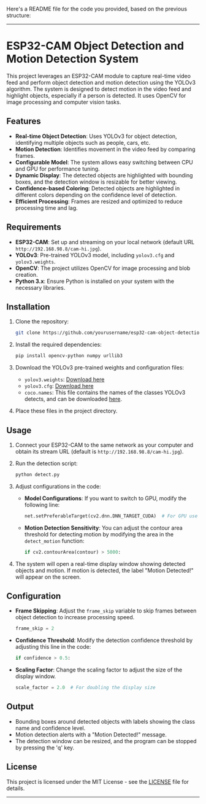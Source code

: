 Here's a README file for the code you provided, based on the previous structure:

---

# ESP32-CAM Object Detection and Motion Detection System

This project leverages an ESP32-CAM module to capture real-time video feed and perform object detection and motion detection using the YOLOv3 algorithm. The system is designed to detect motion in the video feed and highlight objects, especially if a person is detected. It uses OpenCV for image processing and computer vision tasks.

## Features

- **Real-time Object Detection**: Uses YOLOv3 for object detection, identifying multiple objects such as people, cars, etc.
- **Motion Detection**: Identifies movement in the video feed by comparing frames.
- **Configurable Model**: The system allows easy switching between CPU and GPU for performance tuning.
- **Dynamic Display**: The detected objects are highlighted with bounding boxes, and the detection window is resizable for better viewing.
- **Confidence-based Coloring**: Detected objects are highlighted in different colors depending on the confidence level of detection.
- **Efficient Processing**: Frames are resized and optimized to reduce processing time and lag.

## Requirements

- **ESP32-CAM**: Set up and streaming on your local network (default URL `http://192.168.98.8/cam-hi.jpg`).
- **YOLOv3**: Pre-trained YOLOv3 model, including `yolov3.cfg` and `yolov3.weights`.
- **OpenCV**: The project utilizes OpenCV for image processing and blob creation.
- **Python 3.x**: Ensure Python is installed on your system with the necessary libraries.
  
## Installation

1. Clone the repository:
    ```bash
    git clone https://github.com/yourusername/esp32-cam-object-detection.git
    ```

2. Install the required dependencies:
    ```bash
    pip install opencv-python numpy urllib3
    ```

3. Download the YOLOv3 pre-trained weights and configuration files:
    - `yolov3.weights`: [Download here](https://pjreddie.com/media/files/yolov3.weights)
    - `yolov3.cfg`: [Download here](https://github.com/pjreddie/darknet/blob/master/cfg/yolov3.cfg)
    - `coco.names`: This file contains the names of the classes YOLOv3 detects, and can be downloaded [here](https://github.com/pjreddie/darknet/blob/master/data/coco.names).

4. Place these files in the project directory.

## Usage

1. Connect your ESP32-CAM to the same network as your computer and obtain its stream URL (default is `http://192.168.98.8/cam-hi.jpg`).

2. Run the detection script:
    ```bash
    python detect.py
    ```

3. Adjust configurations in the code:
   - **Model Configurations**: If you want to switch to GPU, modify the following line:
     ```python
     net.setPreferableTarget(cv2.dnn.DNN_TARGET_CUDA)  # For GPU use
     ```
   - **Motion Detection Sensitivity**: You can adjust the contour area threshold for detecting motion by modifying the area in the `detect_motion` function:
     ```python
     if cv2.contourArea(contour) > 5000:
     ```

4. The system will open a real-time display window showing detected objects and motion. If motion is detected, the label "Motion Detected!" will appear on the screen.

## Configuration

- **Frame Skipping**: Adjust the `frame_skip` variable to skip frames between object detection to increase processing speed.
  ```python
  frame_skip = 2
  ```

- **Confidence Threshold**: Modify the detection confidence threshold by adjusting this line in the code:
  ```python
  if confidence > 0.5:
  ```

- **Scaling Factor**: Change the scaling factor to adjust the size of the display window.
  ```python
  scale_factor = 2.0  # For doubling the display size
  ```

## Output

- Bounding boxes around detected objects with labels showing the class name and confidence level.
- Motion detection alerts with a "Motion Detected!" message.
- The detection window can be resized, and the program can be stopped by pressing the 'q' key.

## License

This project is licensed under the MIT License - see the [LICENSE](LICENSE) file for details.

---

